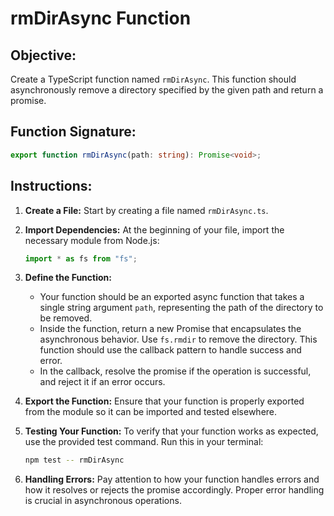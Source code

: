 # rmDirAsync Function

## Objective:

Create a TypeScript function named `rmDirAsync`. This function should asynchronously remove a directory specified by the given path and return a promise.

## Function Signature:

```typescript
export function rmDirAsync(path: string): Promise<void>;
```

## Instructions:

1. **Create a File:** Start by creating a file named `rmDirAsync.ts`.

2. **Import Dependencies:** At the beginning of your file, import the necessary module from Node.js:

   ```typescript
   import * as fs from "fs";
   ```

3. **Define the Function:**

   - Your function should be an exported async function that takes a single string argument `path`, representing the path of the directory to be removed.
   - Inside the function, return a new Promise that encapsulates the asynchronous behavior. Use `fs.rmdir` to remove the directory. This function should use the callback pattern to handle success and error.
   - In the callback, resolve the promise if the operation is successful, and reject it if an error occurs.

4. **Export the Function:** Ensure that your function is properly exported from the module so it can be imported and tested elsewhere.

5. **Testing Your Function:** To verify that your function works as expected, use the provided test command. Run this in your terminal:

   ```Bash
   npm test -- rmDirAsync
   ```

6. **Handling Errors:** Pay attention to how your function handles errors and how it resolves or rejects the promise accordingly. Proper error handling is crucial in asynchronous operations.
